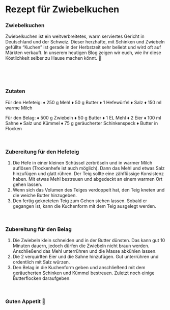 # Rezept für Zwiebelkuchen

[](http://www.jabbalab.com/blog/wp-content/uploads/2013/10/onion-cake-food.jpg)

### Zwiebelkuchen

Zwiebelkuchen ist ein weitverbreitetes, warm serviertes Gericht in Deutschland und der Schweiz. Dieser herzhafte, mit Schinken und Zwiebeln gefüllte “Kuchen” ist gerade in der Herbstzeit sehr beliebt und wird oft auf Märkten verkauft. In unserem heutigen Blog zeigen wir euch, wie ihr diese Köstlichkeit selber zu Hause machen könnt. 🙂

 

 

### Zutaten

Für den Hefeteig:
♦ 250 g Mehl
♦ 50 g Butter
♦ 1 Hefewürfel
♦ Salz
♦ 150 ml warme Milch

Für den Belag:
♦ 500 g Zwiebeln
♦ 50 g Butter
♦ 1 EL Mehl
♦ 2 Eier
♦ 100 ml Sahne
♦ Salz und Kümmel
♦ 75 g  geräucherter Schinkenspeck
♦ Butter in Flocken 

 

### Zubereitung für den Hefeteig

1. Die Hefe in einer kleinen Schüssel zerbröseln und in warmer Milch auflösen (Trockenhefe ist auch möglich). Dann das Mehl und etwas Salz hinzufügen und glatt rühren. Der Teig sollte eine zähflüssige Konsistenz haben. Mit etwas Mehl bestreuen und abgedeckt an einem warmen Ort gehen lassen.
2. Wenn sich das Volumen des Teiges verdoppelt hat, den Teig kneten und die weiche Butter hinzugeben.
3. Den fertig gekneteten Teig zum Gehen stehen lassen. Sobald er gegangen ist, kann die Kuchenform mit dem Teig ausgelegt werden.

 

### Zubereitung für den Belag

1. Die Zwiebeln klein schneiden und in der Butter dünsten. Das kann gut 10 Minuten dauern, jedoch dürfen die Zwiebeln nicht braun werden. Anschließend das Mehl unterrühren und die Masse abkühlen lassen.
2. Die 2 verquirlten Eier und die Sahne hinzufügen. Gut unterrühren und ordentlich mit Salz würzen.
3. Den Belag in die Kuchenform geben und anschließend mit dem geräucherten Schinken und Kümmel bestreuen. Zuletzt noch einige Butterflocken daraufgeben.

 

### Guten Appetit 🙂
